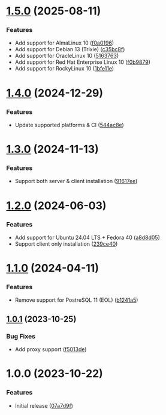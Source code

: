 # [1.5.0](https://github.com/de-it-krachten/ansible-role-postgresql/compare/v1.4.0...v1.5.0) (2025-08-11)


### Features

* Add support for AlmaLinux 10 ([f0a0196](https://github.com/de-it-krachten/ansible-role-postgresql/commit/f0a01966cfdef4cf261ba452405f2a30e41b55d9))
* Add support for Debian 13 (Trixie) ([c35bc8f](https://github.com/de-it-krachten/ansible-role-postgresql/commit/c35bc8f9289d53a43e77cb7e94715140c755c38e))
* Add support for OracleLinux 10 ([5163763](https://github.com/de-it-krachten/ansible-role-postgresql/commit/5163763249031c79f2f630719a62ad3d2999669c))
* Add support for Red Hat Enterprise Linux 10 ([f0b9879](https://github.com/de-it-krachten/ansible-role-postgresql/commit/f0b9879b502f735294dc3e9abf3cd61760898452))
* Add support for RockyLinux 10 ([1bfe11e](https://github.com/de-it-krachten/ansible-role-postgresql/commit/1bfe11e35c200e42773da6d5c470ffa294a83799))

# [1.4.0](https://github.com/de-it-krachten/ansible-role-postgresql/compare/v1.3.0...v1.4.0) (2024-12-29)


### Features

* Update supported platforms & CI ([544ac8e](https://github.com/de-it-krachten/ansible-role-postgresql/commit/544ac8e149e6c990a923f91e015f9657f6d2b94e))

# [1.3.0](https://github.com/de-it-krachten/ansible-role-postgresql/compare/v1.2.0...v1.3.0) (2024-11-13)


### Features

* Support both server & client installation ([91617ee](https://github.com/de-it-krachten/ansible-role-postgresql/commit/91617eefe1c59d7da87a483feda1be659e7e3cb7))

# [1.2.0](https://github.com/de-it-krachten/ansible-role-postgresql/compare/v1.1.0...v1.2.0) (2024-06-03)


### Features

* Add support for Ubuntu 24.04 LTS + Fedora 40 ([a8d8d05](https://github.com/de-it-krachten/ansible-role-postgresql/commit/a8d8d053d574a596047e2926b54483b5259e1871))
* Support client only installation ([239ce40](https://github.com/de-it-krachten/ansible-role-postgresql/commit/239ce40ed63cfd6c809925cd60f1aa7e9c470676))

# [1.1.0](https://github.com/de-it-krachten/ansible-role-postgresql/compare/v1.0.1...v1.1.0) (2024-04-11)


### Features

* Remove support for PostreSQL 11 (EOL) ([b1241a5](https://github.com/de-it-krachten/ansible-role-postgresql/commit/b1241a5eb3a5711bbcbf294b3e80d2a7c8c295bf))

## [1.0.1](https://github.com/de-it-krachten/ansible-role-postgresql/compare/v1.0.0...v1.0.1) (2023-10-25)


### Bug Fixes

* Add proxy support ([f5013de](https://github.com/de-it-krachten/ansible-role-postgresql/commit/f5013de8d106feb4fcb3afb27c83e9ded6947cbf))

# 1.0.0 (2023-10-22)


### Features

* Initial release ([07a7d9f](https://github.com/de-it-krachten/ansible-role-postgresql/commit/07a7d9f028ebba90398c781b0d99456c8da61255))
